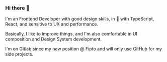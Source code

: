 ### Hi there 👋

I'm an Frontend Developer with good design skills, in 💜 with TypeScript, React, and sensitive to UX and performance.

Basically, I like to improve things, and I'm also comfortable in UI composition and Design System development.

I'm on Gitlab since my new position @ Fipto and will only use GitHub for my side projects.
